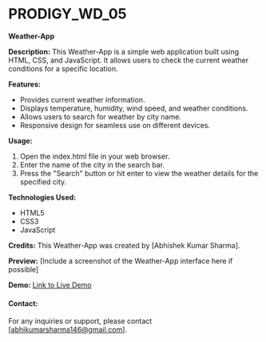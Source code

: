 # PRODIGY_WD_05
**Weather-App**

**Description:**
This Weather-App is a simple web application built using HTML, CSS, and JavaScript. It allows users to check the current weather conditions for a specific location.

**Features:**
- Provides current weather information.
- Displays temperature, humidity, wind speed, and weather conditions.
- Allows users to search for weather by city name.
- Responsive design for seamless use on different devices.

**Usage:**
1. Open the index.html file in your web browser.
2. Enter the name of the city in the search bar.
3. Press the "Search" button or hit enter to view the weather details for the specified city.

**Technologies Used:**
- HTML5
- CSS3
- JavaScript

**Credits:**
This Weather-App was created by [Abhishek Kumar Sharma].


**Preview:**
[Include a screenshot of the Weather-App interface here if possible]

**Demo:**
[Link to Live Demo](https://65e4f2a342cf7edfd01f9644--helpful-hotteok-dd0698.netlify.app/)

#### Contact:
For any inquiries or support, please contact [abhikumarsharma146@gmail.com].
